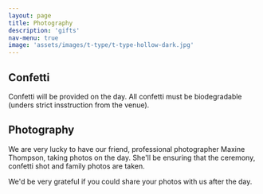 ```yaml
---
layout: page
title: Photography
description: 'gifts'
nav-menu: true
image: 'assets/images/t-type/t-type-hollow-dark.jpg'
---
```


## Confetti
Confetti will be provided on the day. All confetti must be biodegradable (unders strict insstruction from the venue). 

## Photography
We are very lucky to have our friend, professional photographer Maxine Thompson, taking photos on the day. She'll be ensuring that the ceremony, confetti shot and family photos are taken. 

We'd be very grateful if you could share your photos with us after the day.